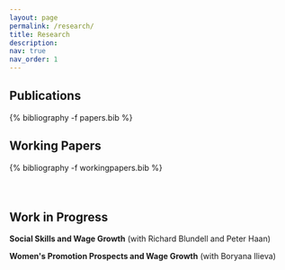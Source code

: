 ```yaml
---
layout: page
permalink: /research/
title: Research
description: 
nav: true
nav_order: 1
---
```


<!-- _pages/publications.md -->

<!-- Bibsearch Feature  {% include bib_search.liquid %}  -->


<div class="publications">
    <h2>Publications</h2>
    {% bibliography -f papers.bib %}
</div>

<div class="publications">
<h2>Working Papers</h2>
{% bibliography -f workingpapers.bib %}
</div>



<div style="height: 10mm;"></div>


<!-- inside div block in md file need to use html code -->
<div>
  <h2>Work in Progress</h2>

  <p><strong>Social Skills and Wage Growth</strong> (with Richard Blundell and Peter Haan)</p>

  <p><strong>Women's Promotion Prospects and Wage Growth</strong> (with Boryana Ilieva)</p>
</div>